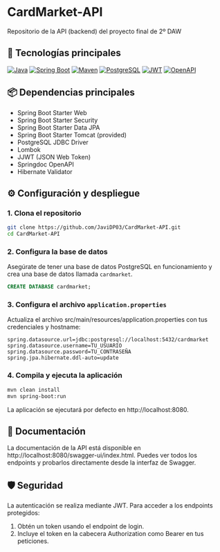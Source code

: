 # CardMarket-API

Repositorio de la API (backend) del proyecto final de 2º DAW

## 🚀 Tecnologías principales

[![Java](https://img.shields.io/badge/Java-21-007396?logo=java&logoColor=white)](https://www.oracle.com/java/)
[![Spring Boot](https://img.shields.io/badge/Spring%20Boot-3.4.5-6DB33F?logo=spring-boot)](https://spring.io/projects/spring-boot)
[![Maven](https://img.shields.io/badge/Maven-3.9.9-C71A36?logo=apache-maven)](https://maven.apache.org/)
[![PostgreSQL](https://img.shields.io/badge/PostgreSQL-17.5-336791?logo=postgresql)](https://www.postgresql.org/)
[![JWT](https://img.shields.io/badge/JWT-io.jsonwebtoken-000000?logo=jsonwebtokens)](https://github.com/jwtk/jjwt)
[![OpenAPI](https://img.shields.io/badge/OpenAPI-3.1-6BA539?logo=openapi-initiative)](https://swagger.io/specification/)

## 📦 Dependencias principales

- Spring Boot Starter Web
- Spring Boot Starter Security
- Spring Boot Starter Data JPA
- Spring Boot Starter Tomcat (provided)
- PostgreSQL JDBC Driver
- Lombok
- JJWT (JSON Web Token)
- Springdoc OpenAPI
- Hibernate Validator

## ⚙️ Configuración y despliegue

### 1. Clona el repositorio

```bash
git clone https://github.com/JaviDP03/CardMarket-API.git
cd CardMarket-API
```

### 2. Configura la base de datos
Asegúrate de tener una base de datos PostgreSQL en funcionamiento y crea una base de datos llamada `cardmarket`.

```sql
CREATE DATABASE cardmarket;
```

### 3. Configura el archivo `application.properties`
Actualiza el archivo src/main/resources/application.properties con tus credenciales y hostname:

```properties
spring.datasource.url=jdbc:postgresql://localhost:5432/cardmarket
spring.datasource.username=TU_USUARIO
spring.datasource.password=TU_CONTRASEÑA
spring.jpa.hibernate.ddl-auto=update
```

### 4. Compila y ejecuta la aplicación

```bash
mvn clean install
mvn spring-boot:run
```
La aplicación se ejecutará por defecto en http://localhost:8080.

## 📖 Documentación
La documentación de la API está disponible en http://localhost:8080/swagger-ui/index.html.
Puedes ver todos los endpoints y probarlos directamente desde la interfaz de Swagger.

## 🛡️ Seguridad
La autenticación se realiza mediante JWT. Para acceder a los endpoints protegidos:
1. Obtén un token usando el endpoint de login.
2. Incluye el token en la cabecera Authorization como Bearer <token> en tus peticiones.
